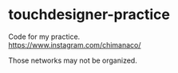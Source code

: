 # touchdesigner-practice

Code for my practice.  
https://www.instagram.com/chimanaco/

Those networks may not be organized.
